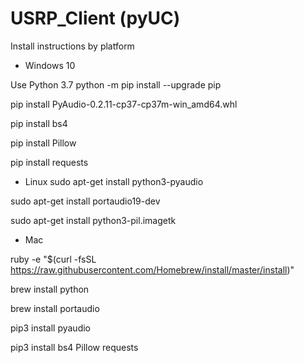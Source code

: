 # USRP_Client (pyUC)

Install instructions by platform
- Windows 10

 Use Python 3.7
 python -m pip install --upgrade pip
 
 pip install PyAudio-0.2.11-cp37-cp37m-win_amd64.whl
 
 pip install bs4
 
 pip install Pillow
 
 pip install requests
 
 
- Linux
sudo apt-get install python3-pyaudio

sudo apt-get install portaudio19-dev

sudo apt-get install python3-pil.imagetk

- Mac

ruby -e "$(curl -fsSL https://raw.githubusercontent.com/Homebrew/install/master/install)"

brew install python

brew install portaudio

pip3 install pyaudio

pip3 install bs4 Pillow requests

